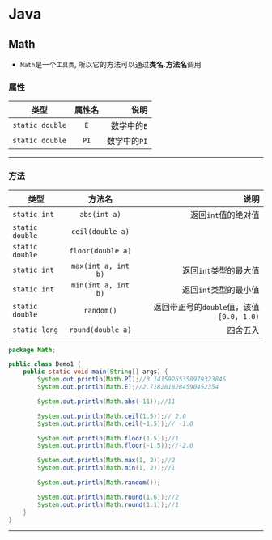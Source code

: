 # Java

## Math

- `Math`是一个`工具类`, 所以它的方法可以通过**类名.方法名**调用

### 属性

| 类型 | 属性名 | 说明 |
| ------------- | :-----------: | ----: |
| `static double`      | `E` | 数学中的`E` |
| `static double`      | `PI` | 数学中的`PI` |    

---

### 方法

| 类型 | 方法名 | 说明 |
| ------------- | :-----------: | ----: |
| `static int`      | `abs(int a)` | 返回`int`值的绝对值 |
| `static double`      | `ceil(double a)` |  |
| `static double`      | `floor(double a)` |  |
| `static int`      | `max(int a, int b)` | 返回`int`类型的最大值 |
| `static int`      | `min(int a, int b)` | 返回`int`类型的最小值 |
| `static double`      | `random()` | 返回带正号的`double`值，该值`[0.0, 1.0)` |
| `static long` | `round(double a)` | 四舍五入 |

```java
package Math;

public class Demo1 {
    public static void main(String[] args) {
        System.out.println(Math.PI);//3.14159265358979323846
        System.out.println(Math.E);//2.7182818284590452354

        System.out.println(Math.abs(-11));//11

        System.out.println(Math.ceil(1.5));// 2.0
        System.out.println(Math.ceil(-1.5));// -1.0

        System.out.println(Math.floor(1.5));//1
        System.out.println(Math.floor(-1.5));//-2.0

        System.out.println(Math.max(1, 2));//2
        System.out.println(Math.min(1, 2));//1

        System.out.println(Math.random());

        System.out.println(Math.round(1.6));//2
        System.out.println(Math.round(1.1));//1
    }
}
```

---